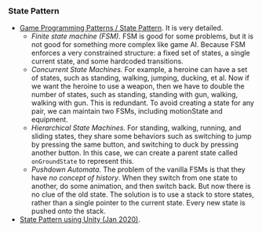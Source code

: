 
### State Pattern
* [Game Programming Patterns / State Pattern](https://gameprogrammingpatterns.com/state.html). It is very detailed.
  * *Finite state machine (FSM).* FSM is good for some problems, but it is not good for something more complex like game AI. Because FSM enforces a very constrained structure: a fixed set of states, a single current state, and some hardcoded transitions.
  * *Concurrent State Machines.* For example, a heroine can have a set of states, such as standing, walking, jumping, ducking, et al. Now if we want the heroine to use a weapon, then we have to double the number of states, such as standing, standing with gun, walking, walking with gun. This is redundant. To avoid creating a state for any pair, we can maintain two FSMs, including motionState and equipment.
  * *Hierarchical State Machines.* For standing, walking, running, and sliding states, they share some behaviors such as switching to jump by pressing the same button, and switching to duck by pressing another button. In this case, we can create a parent state called `onGroundState` to represent this.
  * *Pushdown Automata.* The problem of the vanilla FSMs is that they have *no concept of history*. When they switch from one state to another, do some animation, and then switch back. But now there is no clue of the old state. The solution is to use a stack to store states, rather than a single pointer to the current state. Every new state is pushed onto the stack.
* [State Pattern using Unity (Jan 2020)](https://www.raywenderlich.com/6034380-state-pattern-using-unity).